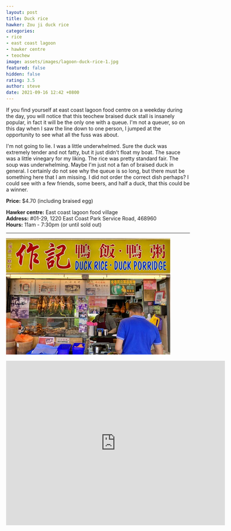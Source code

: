 ```yaml
---
layout: post
title: Duck rice
hawker: Zou ji duck rice
categories:
- rice
- east coast lagoon
- hawker centre
- teochew
image: assets/images/lagoon-duck-rice-1.jpg
featured: false
hidden: false
rating: 3.5
author: steve
date: 2021-09-16 12:42 +0800
---
```

If you find yourself at east coast lagoon food centre on a weekday during the day, you will notice that this teochew braised duck stall is insanely popular, in fact it will be the only one with a queue. I'm not a queuer, so on this day when I saw the line down to one person, I jumped at the opportunity to see what all the fuss was about.

I'm not going to lie. I was a little underwhelmed. Sure the duck was extremely tender and not fatty, but it just didn't float my boat. The sauce was a little vinegary for my liking. The rice was pretty standard fair. The soup was underwhelming. Maybe I'm just not a fan of braised duck in general. I certainly do not see why the queue is so long, but there must be something here that I am missing. I did not order the correct dish perhaps? I could see with a few friends, some beers, and half a duck, that this could be a winner.

**Price:** $4.70 (including braised egg)  

**Hawker centre:** East coast lagoon food village  
**Address:** #01-29, 1220 East Coast Park Service Road, 468960  
**Hours:** 11am - 7:30pm (or until sold out)  

***  

![Zou ji duck rice](/assets/images/lagoon-duck-rice-2.jpg "Zou ji duck rice")

<iframe src="https://www.google.com/maps/embed?pb=!1m18!1m12!1m3!1d3988.78049912728!2d103.93275511475396!3d1.3068680990468287!2m3!1f0!2f0!3f0!3m2!1i1024!2i768!4f13.1!3m3!1m2!1s0x31da18764013f43b%3A0x6cfef20f595a57b0!2sEast%20Coast%20Lagoon%20Food%20Village!5e0!3m2!1sen!2ssg!4v1567135621194!5m2!1sen!2ssg" width="600" height="450" frameborder="0" style="border:0;" allowfullscreen=""></iframe>